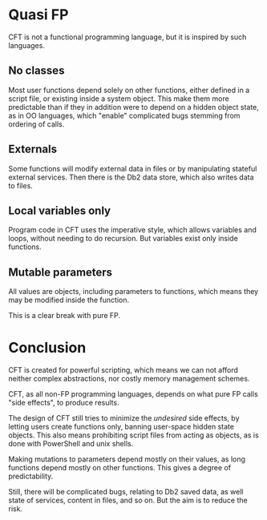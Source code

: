 
# Quasi FP

CFT is not a functional programming language, but it is inspired 
by such languages.

## No classes

Most user functions depend solely on other functions, either defined
in a script file, or existing inside a system object. This make them
more predictable than if they in addition were to depend on a 
hidden object state, as in OO languages, which "enable" complicated
bugs stemming from ordering of calls.  

## Externals

Some functions will modify external data in files or by manipulating
stateful external services. Then there is the Db2 data store, 
which also writes data to files.  

## Local variables only

Program code in CFT uses the imperative style, which allows variables
and loops, without needing to do recursion. But variables exist only
inside functions.

## Mutable parameters

All values are objects, including parameters to functions, which means
they may be modified inside the function.

This is a clear break with pure FP.

# Conclusion

CFT is created for powerful scripting, which means we can not 
afford neither complex abstractions, nor costly memory management
schemes.  

CFT, as all non-FP programming languages, depends on what pure 
FP calls "side effects", to produce results. 

The design of CFT still tries to minimize the *undesired* side effects, by
letting users create functions only, banning user-space hidden state
objects. This also means prohibiting script files from acting
as objects, as is done with PowerShell and unix shells.

Making mutations to parameters depend mostly on their values, as long 
functions depend mostly on other functions. This gives a degree of
predictability.

Still, there will be complicated bugs, relating to Db2 saved
data, as well state of services, content in files, and so on. 
But the aim is to reduce the risk.


